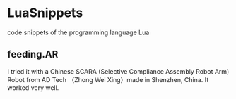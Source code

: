 # LuaSnippets
code snippets of the programming language Lua


## feeding.AR
   I tried it with a Chinese SCARA (Selective Compliance Assembly Robot Arm) Robot from AD Tech （Zhong Wei Xing）made in Shenzhen, China.  It worked very well.
